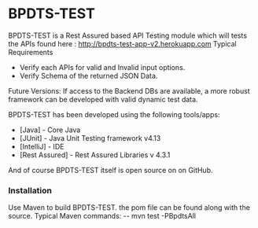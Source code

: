 # BPDTS-TEST

BPDTS-TEST is a Rest Assured based API Testing module which will tests the APIs found here : http://bpdts-test-app-v2.herokuapp.com
Typical Requirements
  - Verify each APIs for valid and Invalid input options.
  - Verify Schema of the returned JSON Data.

Future Versions: If access to the Backend DBs are available, a more robust framework can be developed with valid dynamic test data.

BPDTS-TEST has been developed using the following tools/apps:

* [Java] - Core Java 
* [JUnit] - Java Unit Testing framework v4.13
* [IntelliJ] - IDE
* [Rest Assured] - Rest Assured Libraries v 4.3.1

And of course BPDTS-TEST itself is open source on on GitHub.

### Installation

Use Maven to build BPDTS-TEST.  the pom file can be found along with the source.
Typical Maven commands:
-- mvn test -PBpdtsAll
